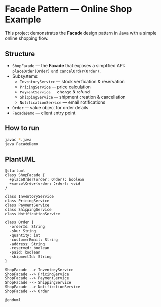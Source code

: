 # Facade Pattern — Online Shop Example

This project demonstrates the **Facade** design pattern in Java with a simple online shopping flow.

## Structure

- `ShopFacade` — the **Facade** that exposes a simplified API: `placeOrder(Order)` and `cancelOrder(Order)`.
- Subsystems:
  - `InventoryService` — stock verification & reservation
  - `PricingService` — price calculation
  - `PaymentService` — charge & refund
  - `ShippingService` — shipment creation & cancellation
  - `NotificationService` — email notifications
- `Order` — value object for order details
- `FacadeDemo` — client entry point

## How to run

```bash
javac *.java
java FacadeDemo
```

## PlantUML

```plantuml
@startuml
class ShopFacade {
  +placeOrder(order: Order): boolean
  +cancelOrder(order: Order): void
}

class InventoryService
class PricingService
class PaymentService
class ShippingService
class NotificationService

class Order {
  -orderId: String
  -sku: String
  -quantity: int
  -customerEmail: String
  -address: String
  -reserved: boolean
  -paid: boolean
  -shipmentId: String
}

ShopFacade --> InventoryService
ShopFacade --> PricingService
ShopFacade --> PaymentService
ShopFacade --> ShippingService
ShopFacade --> NotificationService
ShopFacade --> Order

@enduml
```
